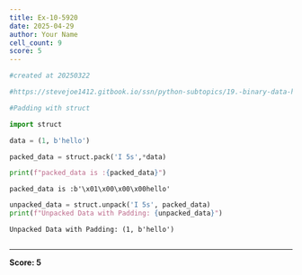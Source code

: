 ```yaml
---
title: Ex-10-5920
date: 2025-04-29
author: Your Name
cell_count: 9
score: 5
---
```


```python
#created at 20250322
```


```python
#https://stevejoe1412.gitbook.io/ssn/python-subtopics/19.-binary-data-handling
```


```python
#Padding with struct
```


```python
import struct
```


```python
data = (1, b'hello')
```


```python
packed_data = struct.pack('I 5s',*data)
```


```python
print(f"packed_data is :{packed_data}")
```

    packed_data is :b'\x01\x00\x00\x00hello'



```python
unpacked_data = struct.unpack('I 5s', packed_data)
print(f"Unpacked Data with Padding: {unpacked_data}")
```

    Unpacked Data with Padding: (1, b'hello')



```python

```


---
**Score: 5**